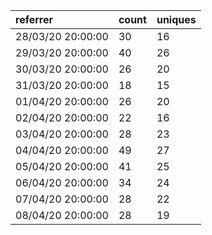 | referrer          | count | uniques |
| :---------------- | :---- | :------ |
| 28/03/20 20:00:00 | 30    | 16      |
| 29/03/20 20:00:00 | 40    | 26      |
| 30/03/20 20:00:00 | 26    | 20      |
| 31/03/20 20:00:00 | 18    | 15      |
| 01/04/20 20:00:00 | 26    | 20      |
| 02/04/20 20:00:00 | 22    | 16      |
| 03/04/20 20:00:00 | 28    | 23      |
| 04/04/20 20:00:00 | 49    | 27      |
| 05/04/20 20:00:00 | 41    | 25      |
| 06/04/20 20:00:00 | 34    | 24      |
| 07/04/20 20:00:00 | 28    | 22      |
| 08/04/20 20:00:00 | 28    | 19      |